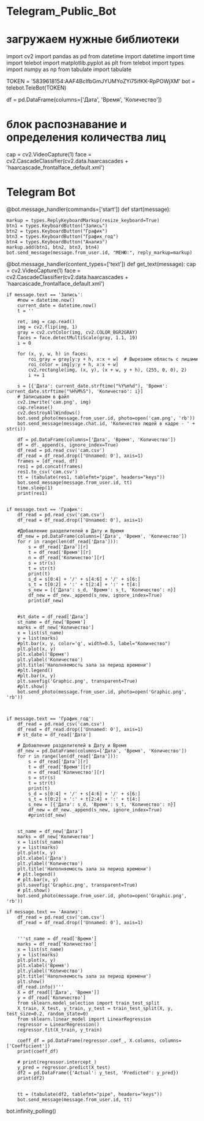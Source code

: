 # Telegram_Public_Bot
# загружаем нужные библиотеки
import cv2
import pandas as pd
from datetime import datetime
import time
import telebot
import matplotlib.pyplot as plt
from telebot import types
import numpy as np
from tabulate import tabulate

TOKEN = '5839618154:AAF4BcIfbGmJYUMYoZYi75ifKK-RpPOWjXM'
bot = telebot.TeleBot(TOKEN)

df = pd.DataFrame(columns=['Дата', 'Время', 'Количество'])


# блок распознавание и определения количества лиц
cap = cv2.VideoCapture(1)
face = cv2.CascadeClassifier(cv2.data.haarcascades + 'haarcascade_frontalface_default.xml')


# Telegram Bot
@bot.message_handler(commands=['start'])
def start(message):

    markup = types.ReplyKeyboardMarkup(resize_keyboard=True)
    btn1 = types.KeyboardButton("Запись")
    btn2 = types.KeyboardButton("График")
    btn3 = types.KeyboardButton("График_год")
    btn4 = types.KeyboardButton("Анализ")
    markup.add(btn1, btn2, btn3, btn4)
    bot.send_message(message.from_user.id, "МЕНЮ:", reply_markup=markup)

@bot.message_handler(content_types=['text'])
def get_text(message):
    cap = cv2.VideoCapture(1)
    face = cv2.CascadeClassifier(cv2.data.haarcascades + 'haarcascade_frontalface_default.xml')

    if message.text == 'Запись':
        #now = datetime.now()
        current_date = datetime.now()
        t = ''

        ret, img = cap.read()
        img = cv2.flip(img, 1)
        gray = cv2.cvtColor(img, cv2.COLOR_BGR2GRAY)
        faces = face.detectMultiScale(gray, 1.1, 19)
        i = 0

        for (x, y, w, h) in faces:
            roi_gray = gray[y:y + h, x:x + w]  # Вырезаем область с лицами
            roi_color = img[y:y + h, x:x + w]
            cv2.rectangle(img, (x, y), (x + w, y + h), (255, 0, 0), 2)
            i += 1

        s = [{'Дата': current_date.strftime("%Y%m%d"), 'Время': current_date.strftime("%H%M%S"), 'Количество': i}]
        # Записываем в файл
        cv2.imwrite('cam.png', img)
        cap.release()
        cv2.destroyAllWindows()
        bot.send_photo(message.from_user.id, photo=open('cam.png', 'rb'))
        bot.send_message(message.chat.id, 'Количество людей в кадре - ' + str(i))

        df = pd.DataFrame(columns=['Дата', 'Время', 'Количество'])
        df = df._append(s, ignore_index=True)
        df_read = pd.read_csv('cam.csv')
        df_read = df_read.drop(['Unnamed: 0'], axis=1)
        frames = [df_read, df]
        res1 = pd.concat(frames)
        res1.to_csv('cam.csv')
        tt = (tabulate(res1, tablefmt="pipe", headers="keys"))
        bot.send_message(message.from_user.id, tt)
        time.sleep(1)
        print(res1)


    if message.text == 'График':
        df_read = pd.read_csv('cam.csv')
        df_read = df_read.drop(['Unnamed: 0'], axis=1)

        #Добавление разделителей в Дату и Время
        df_new = pd.DataFrame(columns=['Дата', 'Время', 'Количество'])
        for r in range(len(df_read['Дата'])):
            s = df_read['Дата'][r]
            t = df_read['Время'][r]
            n = df_read['Количество'][r]
            s = str(s)
            t = str(t)
            print(t)
            s_d = s[0:4] + '/' + s[4:6] + '/' + s[6:]
            s_t = t[0:2] + ':' + t[2:4] + ':' + t[4:]
            s_new = [{'Дата': s_d, 'Время': s_t, 'Количество': n}]
            df_new = df_new._append(s_new, ignore_index=True)
            print(df_new)


        #st_date = df_read['Дата']
        st_name = df_new['Время']
        marks = df_new['Количество']
        x = list(st_name)
        y = list(marks)
        #plt.bar(x, y, color='g', width=0.5, label="Количество")
        plt.plot(x, y)
        plt.xlabel('Время')
        plt.ylabel('Количество')
        plt.title('Наполняемость зала за период времени')
        #plt.legend()
        #plt.bar(x, y)
        plt.savefig('Graphic.png', transparent=True)
        #plt.show()
        bot.send_photo(message.from_user.id, photo=open('Graphic.png', 'rb'))



    if message.text == 'График_год':
        df_read = pd.read_csv('cam.csv')
        df_read = df_read.drop(['Unnamed: 0'], axis=1)
        # st_date = df_read['Дата']

        # Добавление разделителей в Дату и Время
        df_new = pd.DataFrame(columns=['Дата', 'Время', 'Количество'])
        for r in range(len(df_read['Дата'])):
            s = df_read['Дата'][r]
            t = df_read['Время'][r]
            n = df_read['Количество'][r]
            s = str(s)
            t = str(t)
            print(t)
            s_d = s[0:4] + '/' + s[4:6] + '/' + s[6:]
            s_t = t[0:2] + ':' + t[2:4] + ':' + t[4:]
            s_new = [{'Дата': s_d, 'Время': s_t, 'Количество': n}]
            df_new = df_new._append(s_new, ignore_index=True)
            #print(df_new)


        st_name = df_new['Дата']
        marks = df_new['Количество']
        x = list(st_name)
        y = list(marks)
        plt.plot(x, y)
        plt.xlabel('Дата')
        plt.ylabel('Количество')
        plt.title('Наполняемость зала за период времени')
        # plt.legend()
        # plt.bar(x, y)
        plt.savefig('Graphic.png', transparent=True)
        # plt.show()
        bot.send_photo(message.from_user.id, photo=open('Graphic.png', 'rb'))

    if message.text == 'Анализ':
        df_read = pd.read_csv('cam.csv')
        df_read = df_read.drop(['Unnamed: 0'], axis=1)


        '''st_name = df_read['Время']
        marks = df_read['Количество']
        x = list(st_name)
        y = list(marks)
        plt.plot(x, y)
        plt.xlabel('Время')
        plt.ylabel('Количество')
        plt.title('Наполняемость зала за период времени')
        plt.show()
        df_read.info()'''
        X = df_read[['Дата', 'Время']]
        y = df_read['Количество']
        from sklearn.model_selection import train_test_split
        X_train, X_test, y_train, y_test = train_test_split(X, y, test_size=0.2, random_state=0)
        from sklearn.linear_model import LinearRegression
        regressor = LinearRegression()
        regressor.fit(X_train, y_train)

        coeff_df = pd.DataFrame(regressor.coef_, X.columns, columns=['Coefficient'])
        print(coeff_df)

        # print(regressor.intercept_)
        y_pred = regressor.predict(X_test)
        df2 = pd.DataFrame({'Actual': y_test, 'Predicted': y_pred})
        print(df2)


        tt = (tabulate(df2, tablefmt="pipe", headers="keys"))
        bot.send_message(message.from_user.id, tt)


bot.infinity_polling()
